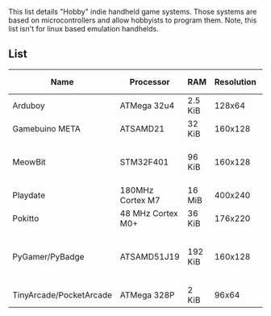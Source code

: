 This list details "Hobby" indie handheld game systems. Those systems are based on microcontrollers and allow hobbyists to program them. Note, this list isn't for linux based emulation handhelds. 

## List
| Name | Processor | RAM | Resolution | Color Depth | Languages | Flash Size | Price | Source Model | URL |
| ---- | --------- | --- | ---------- | ---------- | ---------- | ---------- | ---------- | ---------- | ---------- |
| Arduboy | ATMega 32u4 | 2.5 KiB | 128x64 | 1-bit | C/C++ (Arduino) | 32 KiB | 54 USD | FOSS | https://arduboy.com |
| Gamebuino META | ATSAMD21 | 32 KiB | 160x128 | 16-bit | C/C++ (Arduino) | 256KiB | 70 EUR | Proprietary | https://gamebuino.com/ |
| MeowBit  | STM32F401    |   96 KiB    | 160x128    | 16-bit      | CircuitPython, VPL (MakeCode Arcade)   | 512KiB      | 39.95  USD    | FOSS  |  https://meowbit.kittenbot.cc   
| Playdate        | 180MHz Cortex M7 | 16 MiB | 400x240    | 1-bit       | Lua, C                                              | 4GB Flash  | 179 USD            |  Proprietary  | https://play.date/         
| Pokitto         | 48 MHz Cortex M0+ | 36 KiB | 176x220    | 8-bit       | C++                                                 | 256kiB      | 49.90 EUR        |    Proprietary  | https://www.pokitto.com/ 
| PyGamer/PyBadge | ATSAMD51J19  |  192 KiB   | 160x128    | 18-bit      | CircuitPython, VPL (MakeCode Arcade), C++ (Arduino) | 512KiB      | 24.95 USD - 59.95 USD | FOSS         | https://learn.adafruit.com/adafruit-pygamer 
| TinyArcade/PocketArcade | ATMega 328P | 2 KiB    |   96x64  | 16-bit    | C/C++ (Arduino) | 32 KiB    | 59.95  USD    | FOSS | https://tinycircuits.com/collections/all/products/tinyarcade  
